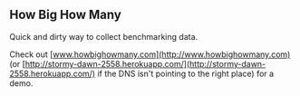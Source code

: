 ## How Big How Many

Quick and dirty way to collect benchmarking data.

Check out [www.howbighowmany.com](http://www.howbighowmany.com) (or [http://stormy-dawn-2558.herokuapp.com/](http://stormy-dawn-2558.herokuapp.com/) if the DNS isn't pointing to the right place) for a demo.


